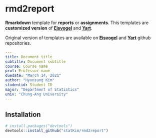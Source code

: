 # rmd2report

**Rmarkdown** template for **reports** or **assignments**.
This templates are **customized version** of [**Eisvogel**](https://github.com/Wandmalfarbe/pandoc-latex-template) and [**Yart**](https://github.com/sebastiansauer/yart).

Original version of templates are available on [**Eisvogel**](https://github.com/Wandmalfarbe/pandoc-latex-template) and [**Yart**](https://github.com/sebastiansauer/yart) github repositories.

```yaml
---
title: Document title
subtitle: Document subtitle
course: Course name
prof: Professor name
duedate: "March 14, 2021"
author: "Hyunsung Kim"
studentid: Student ID
major: "Department of Statistics"
univ: "Chung-Ang University"
---
```

## Installation
```r
# install.packages("devtools")
devtools::install_github("statKim/rmd2report")
```
